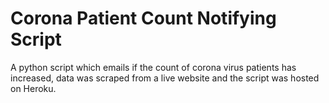 <h1>Corona Patient Count Notifying Script</h1>

A python script which emails if the count of corona virus patients has increased, data was scraped from a live website and the script was hosted on Heroku.

